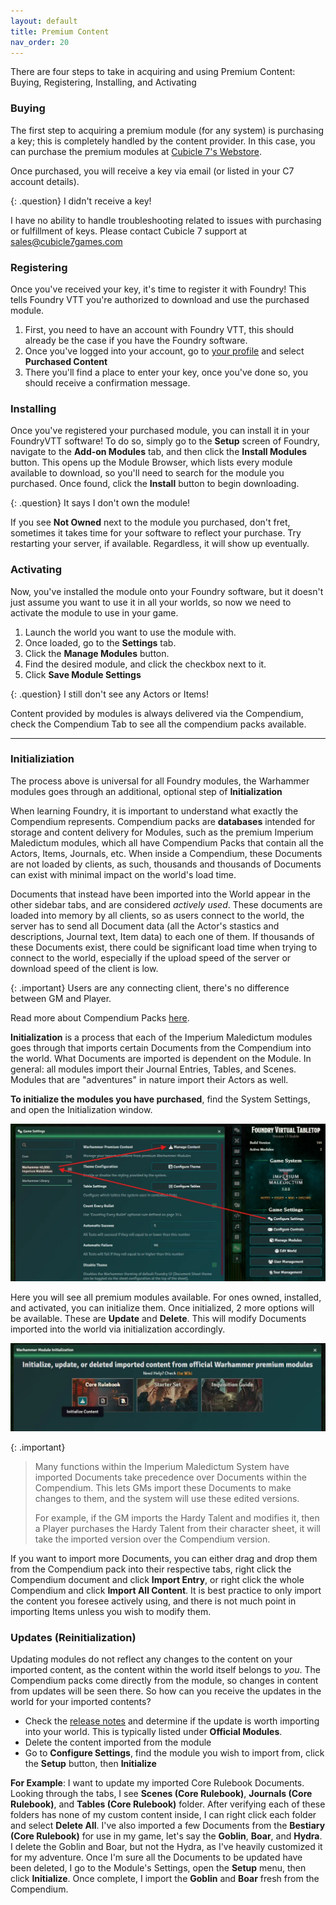 ```yaml
---
layout: default
title: Premium Content
nav_order: 20
---
```


There are four steps to take in acquiring and using Premium Content: Buying, Registering, Installing, and Activating

### Buying

The first step to acquiring a premium module (for any system) is purchasing a key; this is completely handled by the content provider. In this case, you can purchase the premium modules at [Cubicle 7's Webstore](https://cubicle7games.com/foundry-vtt-virtual-tabletop-games).

Once purchased, you will receive a key via email (or listed in your C7 account details).

{: .question}
I didn't receive a key!

I have no ability to handle troubleshooting related to issues with purchasing or fulfillment of keys. Please contact Cubicle 7 support at [sales@cubicle7games.com](sales@cubicle7games.com)

### Registering

Once you've received your key, it's time to register it with Foundry! This tells Foundry VTT you're authorized to download and use the purchased module. 

1. First, you need to have an account with Foundry VTT, this should already be the case if you have the Foundry software. 
2. Once you've logged into your account, go to [your profile](https://www.foundryvtt.com/me) and select **Purchased Content**
3. There you'll find a place to enter your key, once you've done so, you should receive a confirmation message.

### Installing

Once you've registered your purchased module, you can install it in your FoundryVTT software! To do so, simply go to the **Setup** screen of Foundry, navigate to the **<i class="fas fa-plug tab-icon"></i> Add-on Modules** tab, and then click the **<i class="fas fa-download"></i> Install Modules** button. This opens up the Module Browser, which lists every module available to download, so you'll need to search for the module you purchased. Once found, click the **<i class="fas fa-download"></i> Install** button to begin downloading.

{: .question}
It says I don't own the module! 

If you see **<i class="fas fa-lock"></i> Not Owned** next to the module you purchased, don't fret, sometimes it takes time for your software to reflect your purchase. Try restarting your server, if available. Regardless, it will show up eventually.

### Activating

Now, you've installed the module onto your Foundry software, but it doesn't just assume you want to use it in all your worlds, so now we need to activate the module to use in your game. 

1. Launch the world you want to use the module with.
2. Once loaded, go to the **<i class="fas fa-cogs"> </i> Settings** tab.
3. Click the **Manage Modules** button. 
4. Find the desired module, and click the checkbox next to it.
5. Click **Save Module Settings**

{: .question}
I still don't see any Actors or Items!

Content provided by modules is always delivered via the Compendium, check the <i class="fas fa-atlas"></i> Compendium Tab to see all the compendium packs available.

---

### Initializiation 

The process above is universal for all Foundry modules, the Warhammer modules goes through an additional, optional step of **Initialization**

When learning Foundry, it is important to understand what exactly the Compendium represents. Compendium packs are **databases** intended for storage and content delivery for Modules, such as the premium Imperium Maledictum modules, which all have Compendium Packs that contain all the Actors, Items, Journals, etc. When inside a Compendium, these Documents are not loaded by clients, as such, thousands and thousands of Documents can exist with minimal impact on the world's load time. 

Documents that instead have been imported into the World appear in the other sidebar tabs, and are considered *actively used*. These documents are loaded into memory by all clients, so as users connect to the world, the server has to send all Document data (all the Actor's stastics and descriptions, Journal text, Item data) to each one of them. If thousands of these Documents exist, there could be significant load time when trying to connect to the world, especially if the upload speed of the server or download speed of the client is low. 

{: .important}
Users are any connecting client, there's no difference between GM and Player.

Read more about Compendium Packs [here](https://foundryvtt.com/article/compendium/).

**Initialization** is a process that each of the Imperium Maledictum modules goes through that imports certain Documents from the Compendium into the world. What Documents are imported is dependent on the Module. In general: all modules import their Journal Entries, Tables, and Scenes. Modules that are "adventures" in nature import their Actors as well. 

<strong>To initialize the modules you have purchased</strong>, find the System Settings, and open the Initialization window. 

![Initialization](../assets/premium-content1.webp)

Here you will see all premium modules available. For ones owned, installed, and activated, you can initialize them. Once initialized, 2 more options will be available. These are **Update** and **Delete**. This will modify Documents imported into the world via initialization accordingly. 

![Initialization](../assets/premium-content2.webp)

{: .important}
> Many functions within the Imperium Maledictum System have imported Documents take precedence over Documents within the Compendium. This lets GMs import these Documents to make changes to them, and the system will use these edited versions. 
> 
> For example, if the GM imports the Hardy Talent and modifies it, then a Player purchases the Hardy Talent from their character sheet, it will take the imported version over the Compendium version. 

If you want to import more Documents, you can either drag and drop them from the Compendium pack into their respective tabs, right click the Compendium document and click **<i class="fas fa-download fa-fw"></i> Import Entry**, or right click the whole Compendium and click **<i class="fas fa-download fa-fw"></i> Import All Content**. It is best practice to only import the content you foresee actively using, and there is not much point in importing Items unless you wish to modify them. 

### Updates (Reinitialization)
Updating modules do not reflect any changes to the content on your imported content, as the content within the world itself belongs to *you*. The Compendium packs come directly from the module, so changes in content from updates will be seen there. So how can you receive the updates in the world for your imported contents?

- Check the [release notes](https://github.com/moo-man/ImpMal-FoundryVTT/releases) and determine if the update is worth importing into your world. This is typically listed under **Official Modules**.
- Delete the content imported from the module
- Go to **Configure Settings**, find the module you wish to import from, click the **Setup** button, then **Initialize**

**For Example**: I want to update my imported Core Rulebook Documents. Looking through the tabs, I see **Scenes (Core Rulebook)**, **Journals (Core Rulebook)**, and **Tables (Core Rulebook)** folder. After verifying each of these folders has none of my custom content inside, I can right click each folder and select <strong><i class="fas fa-dumpster fa-fw"></i> Delete All</strong>. I've also imported a few Documents from the <strong>Bestiary (Core Rulebook)</strong> for use in my game, let's say the **Goblin**, **Boar**, and **Hydra**. I delete the Goblin and Boar, but not the Hydra, as I've heavily customized it for my adventure. Once I'm sure all the Documents to be updated have been deleted, I go to the Module's Settings, open the **Setup** menu, then click **Initialize**. Once complete, I import the **Goblin** and **Boar** fresh from the Compendium.